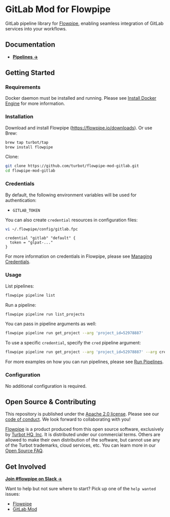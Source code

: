 # GitLab Mod for Flowpipe

GitLab pipeline library for [Flowpipe](https://flowpipe.io), enabling seamless integration of GitLab services into your workflows.

## Documentation

- **[Pipelines →](https://hub.flowpipe.io/mods/turbot/gitlab/pipelines)**

## Getting Started

### Requirements

Docker daemon must be installed and running. Please see [Install Docker Engine](https://docs.docker.com/engine/install/) for more information.

### Installation

Download and install Flowpipe (https://flowpipe.io/downloads). Or use Brew:

```sh
brew tap turbot/tap
brew install flowpipe
```

Clone:

```sh
git clone https://github.com/turbot/flowpipe-mod-gitlab.git
cd flowpipe-mod-gitlab
```

### Credentials

By default, the following environment variables will be used for authentication:

- `GITLAB_TOKEN`

You can also create `credential` resources in configuration files:

```sh
vi ~/.flowpipe/config/gitlab.fpc
```

```hcl
credential "gitlab" "default" {
  token = "glpat-..."
}
```

For more information on credentials in Flowpipe, please see [Managing Credentials](https://flowpipe.io/docs/run/credentials).

### Usage

List pipelines:

```sh
flowpipe pipeline list
```

Run a pipeline:

```sh
flowpipe pipeline run list_projects
```

You can pass in pipeline arguments as well:

```sh
flowpipe pipeline run get_project --arg 'project_id=52978887'
```

To use a specific `credential`, specify the `cred` pipeline argument:

```sh
flowpipe pipeline run get_project --arg 'project_id=52978887' --arg cred=gitlab_prod
```

For more examples on how you can run pipelines, please see [Run Pipelines](https://flowpipe.io/docs/run/pipelines).

### Configuration

No additional configuration is required.

## Open Source & Contributing

This repository is published under the [Apache 2.0 license](https://www.apache.org/licenses/LICENSE-2.0). Please see our [code of conduct](https://github.com/turbot/.github/blob/main/CODE_OF_CONDUCT.md). We look forward to collaborating with you!

[Flowpipe](https://flowpipe.io) is a product produced from this open source software, exclusively by [Turbot HQ, Inc](https://turbot.com). It is distributed under our commercial terms. Others are allowed to make their own distribution of the software, but cannot use any of the Turbot trademarks, cloud services, etc. You can learn more in our [Open Source FAQ](https://turbot.com/open-source).

## Get Involved

**[Join #flowpipe on Slack →](https://flowpipe.io/community/join)**

Want to help but not sure where to start? Pick up one of the `help wanted` issues:

- [Flowpipe](https://github.com/turbot/flowpipe/labels/help%20wanted)
- [GitLab Mod](https://github.com/turbot/flowpipe-mod-gitlab/labels/help%20wanted)
